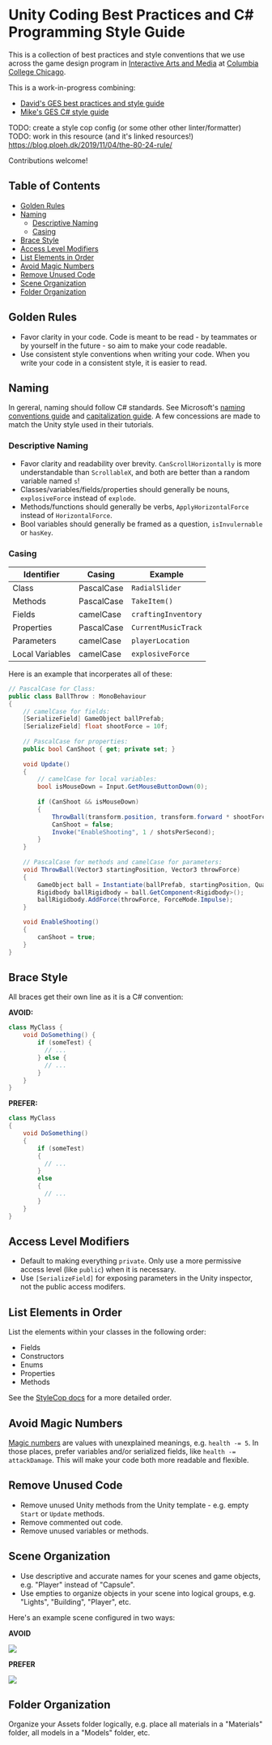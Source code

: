 # Unity Coding Best Practices and C# Programming Style Guide <!-- omit in toc --> 

This is a collection of best practices and style conventions that we use across the game design program in [Interactive Arts and Media](https://iam.colum.edu/iamwp/) at [Columbia College Chicago](https://www.colum.edu/).

This is a work-in-progress combining:
- [David's GES best practices and style guide](https://docs.google.com/document/d/1yrKCY_sVAdWkwgWAjJLiJFj1OOHn6dC__pGkSVB61YY/edit)
- [Mike's GES C# style guide](https://github.com/mikewesthad/Columbia-GES-FA2019/blob/master/unity-c%23-style-guide.md)

TODO: create a style cop config (or some other other linter/formatter)
TODO: work in this resource (and it's linked resources!) https://blog.ploeh.dk/2019/11/04/the-80-24-rule/

Contributions welcome!

## Table of Contents <!-- omit in toc --> 

- [Golden Rules](#golden-rules)
- [Naming](#naming)
  - [Descriptive Naming](#descriptive-naming)
  - [Casing](#casing)
- [Brace Style](#brace-style)
- [Access Level Modifiers](#access-level-modifiers)
- [List Elements in Order](#list-elements-in-order)
- [Avoid Magic Numbers](#avoid-magic-numbers)
- [Remove Unused Code](#remove-unused-code)
- [Scene Organization](#scene-organization)
- [Folder Organization](#folder-organization)

## Golden Rules

- Favor clarity in your code. Code is meant to be read - by teammates or by yourself in the future - so aim to make your code readable.
- Use consistent style conventions when writing your code. When you write your code in a consistent style, it is easier to read.

## Naming

In gereral, naming should follow C# standards. See Microsoft's [naming conventions guide](https://docs.microsoft.com/en-us/dotnet/standard/design-guidelines/general-naming-conventions) and [capitalization guide](https://docs.microsoft.com/en-us/dotnet/standard/design-guidelines/capitalization-conventions). A few concessions are made to match the Unity style used in their tutorials.

### Descriptive Naming

- Favor clarity and readability over brevity. `CanScrollHorizontally` is more understandable than `ScrollableX`, and both are better than a random variable named `s`!
- Classes/variables/fields/properties should generally be nouns, `explosiveForce` instead of `explode`.
- Methods/functions should generally be verbs, `ApplyHorizontalForce` instead of `HorizontalForce`.
- Bool variables should generally be framed as a question, `isInvulernable` or `hasKey`.

### Casing

| Identifier      | Casing     | Example             |
| --------------- | ---------- | ------------------- |
| Class           | PascalCase | `RadialSlider`      |
| Methods         | PascalCase | `TakeItem()`        |
| Fields          | camelCase  | `craftingInventory` |
| Properties      | PascalCase | `CurrentMusicTrack` |
| Parameters      | camelCase  | `playerLocation`    |
| Local Variables | camelCase  | `explosiveForce`    |

Here is an example that incorperates all of these:

```cs
// PascalCase for Class:
public class BallThrow : MonoBehaviour
{
    // camelCase for fields:
    [SerializeField] GameObject ballPrefab;
    [SerializeField] float shootForce = 10f;
    
    // PascalCase for properties:
    public bool CanShoot { get; private set; }
    
    void Update()
    {
        // camelCase for local variables:
        bool isMouseDown = Input.GetMouseButtonDown(0);
        
        if (CanShoot && isMouseDown)
        {
            ThrowBall(transform.position, transform.forward * shootForce);
            CanShoot = false;
            Invoke("EnableShooting", 1 / shotsPerSecond);
        }
    }
    
    // PascalCase for methods and camelCase for parameters:
    void ThrowBall(Vector3 startingPosition, Vector3 throwForce)
    {
        GameObject ball = Instantiate(ballPrefab, startingPosition, Quaternion.identity);
        Rigidbody ballRigidbody = ball.GetComponent<Rigidbody>();
        ballRigidbody.AddForce(throwForce, ForceMode.Impulse);
    }

    void EnableShooting()
    {
        canShoot = true;
    }
}
```

## Brace Style

All braces get their own line as it is a C# convention:

**AVOID:**

```csharp
class MyClass {
    void DoSomething() {
        if (someTest) {
          // ...
        } else {
          // ...
        }
    }
}
```

**PREFER:**

```csharp
class MyClass
{
    void DoSomething()
    {
        if (someTest)
        {
          // ...
        }
        else
        {
          // ...
        }
    }
}
```

## Access Level Modifiers

- Default to making everything `private`. Only use a more permissive access level (like `public`) when it is necessary.
- Use `[SerializeField]` for exposing parameters in the Unity inspector, not the public access modifers.

## List Elements in Order

List the elements within your classes in the following order:

- Fields
- Constructors
- Enums
- Properties
- Methods

See the [StyleCop docs](https://github.com/DotNetAnalyzers/StyleCopAnalyzers/blob/master/documentation/SA1201.md) for a more detailed order.

## Avoid Magic Numbers

[Magic numbers](https://en.wikipedia.org/wiki/Magic_number_(programming)) are values with unexplained meanings, e.g. `health -= 5`. In those places, prefer variables and/or serialized fields, like `health -= attackDamage`. This will make your code both more readable and flexible.

## Remove Unused Code

- Remove unused Unity methods from the Unity template - e.g. empty `Start` or `Update` methods.
- Remove commented out code.
- Remove unused variables or methods.

## Scene Organization

- Use descriptive and accurate names for your scenes and game objects, e.g. "Player" instead of "Capsule".
- Use empties to organize objects in your scene into logical groups, e.g. "Lights", "Building", "Player", etc.

Here's an example scene configured in two ways:

**AVOID**

![](./images/bad-scene-org.png)

**PREFER**

![](./images/good-scene-org.png)

## Folder Organization

Organize your Assets folder logically, e.g. place all materials in a "Materials" folder, all models in a "Models" folder, etc.
